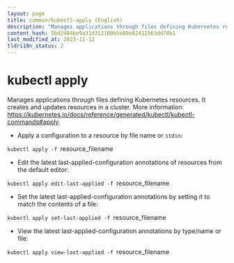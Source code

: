 ```yaml
---
layout: page
title: common/kubectl-apply (English)
description: "Manages applications through files defining Kubernetes resources. It creates and updates resources in a cluster."
content_hash: 5bd24846e9a31d312100b5e88e82412563dd78b1
last_modified_at: 2023-11-12
tldri18n_status: 2
---
```

# kubectl apply

Manages applications through files defining Kubernetes resources. It creates and updates resources in a cluster.
More information: <https://kubernetes.io/docs/reference/generated/kubectl/kubectl-commands#apply>.

- Apply a configuration to a resource by file name or `stdin`:

`kubectl apply -f `<span class="tldr-var badge badge-pill bg-dark-lm bg-white-dm text-white-lm text-dark-dm font-weight-bold">resource_filename</span>

- Edit the latest last-applied-configuration annotations of resources from the default editor:

`kubectl apply edit-last-applied -f `<span class="tldr-var badge badge-pill bg-dark-lm bg-white-dm text-white-lm text-dark-dm font-weight-bold">resource_filename</span>

- Set the latest last-applied-configuration annotations by setting it to match the contents of a file:

`kubectl apply set-last-applied -f `<span class="tldr-var badge badge-pill bg-dark-lm bg-white-dm text-white-lm text-dark-dm font-weight-bold">resource_filename</span>

- View the latest last-applied-configuration annotations by type/name or file:

`kubectl apply view-last-applied -f `<span class="tldr-var badge badge-pill bg-dark-lm bg-white-dm text-white-lm text-dark-dm font-weight-bold">resource_filename</span>
